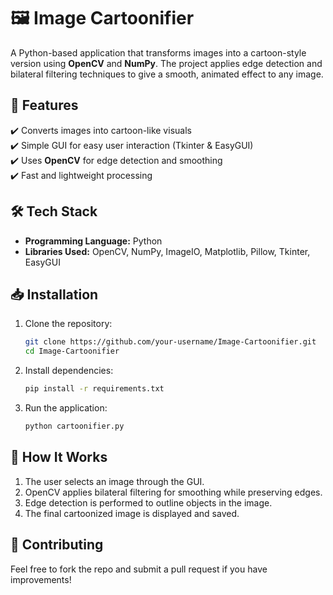 # 🖼️ Image Cartoonifier  

A Python-based application that transforms images into a cartoon-style version using **OpenCV** and **NumPy**. The project applies edge detection and bilateral filtering techniques to give a smooth, animated effect to any image.  


## 🚀 Features  
✔️ Converts images into cartoon-like visuals  
✔️ Simple GUI for easy user interaction (Tkinter & EasyGUI)  
✔️ Uses **OpenCV** for edge detection and smoothing  
✔️ Fast and lightweight processing  

## 🛠️ Tech Stack  
- **Programming Language:** Python  
- **Libraries Used:** OpenCV, NumPy, ImageIO, Matplotlib, Pillow, Tkinter, EasyGUI  

## 📥 Installation  

1. Clone the repository:  
   ```bash
   git clone https://github.com/your-username/Image-Cartoonifier.git
   cd Image-Cartoonifier
   ```

2. Install dependencies:  
   ```bash
   pip install -r requirements.txt
   ```

3. Run the application:  
   ```bash
   python cartoonifier.py
   ```

## 📝 How It Works  
1. The user selects an image through the GUI.  
2. OpenCV applies bilateral filtering for smoothing while preserving edges.  
3. Edge detection is performed to outline objects in the image.  
4. The final cartoonized image is displayed and saved.

## 🤝 Contributing  
Feel free to fork the repo and submit a pull request if you have improvements!


